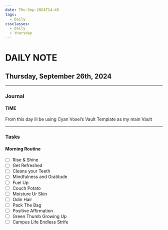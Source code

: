 ```yaml
---
date: Thu-Sep-2024T14:45
tags:
  - Daily
cssclasses:
  - daily
  - thursday
---
```

# DAILY NOTE
## Thursday, September 26th, 2024
***
### Journal
#### TIME

From this day ill be using Cyan Voxel’s Vault Template as my main Vault
***
### Tasks
#### Morning Routine

- [ ] Rise & Shine
- [ ] Get Refreshed
- [ ] Cleans your Teeth
- [ ] Mindfulness and Gratitude
- [ ] Fuel Up
- [ ] Couch Potato
- [ ] Moisture Ur Skin
- [ ] Odin Hair
- [ ] Pack The Bag
- [ ] Positive Affirmation
- [ ] Green Thumb Growing Up
- [ ] Campus Life Endless Strife